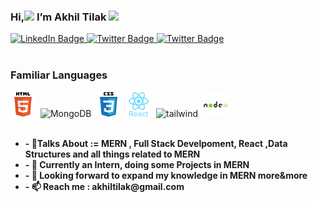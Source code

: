 <h3>
  Hi,<img src='https://user-images.githubusercontent.com/18350557/176309783-0785949b-9127-417c-8b55-ab5a4333674e.gif'/>  I’m Akhil Tilak
  <img
    src="https://media.giphy.com/media/du3J3cXyzhj75IOgvA/giphy.gif"
    width="30"
  />
</h3>
<div id="badges">
  <a href="https://www.linkedin.com/in/akhiltilak/">
    <img
      src="https://img.shields.io/badge/LinkedIn-blue?style=for-the-badge&logo=linkedin&logoColor=white"
      alt="LinkedIn Badge"
    />
  </a>
  <a href="https://www.instagram.com/_akhil_tilak/">
    <img
      src="https://img.shields.io/badge/Instagram-E4405F?style=for-the-badge&logo=instagram&logoColor=white"
      alt="Twitter Badge"
    />
  </a>
  <a href="https://twitter.com/TilakAkhil">
    <img
      src="https://img.shields.io/badge/Twitter-blue?style=for-the-badge&logo=twitter&logoColor=white"
      alt="Twitter Badge"
    />
  </a>
</div>
<br />
<h3>Familiar Languages</h3>
<div>
    <img
      src="https://raw.githubusercontent.com/devicons/devicon/master/icons/html5/html5-original-wordmark.svg"
      alt="html5"
      width="40"
      height="40"
    />&nbsp;
  <img
    src="https://www.svgrepo.com/show/331488/mongodb.svg"
    title="CSS3"
    alt="MongoDB"
    width="40"
    height="40"
  />&nbsp;
  <img
  src="https://raw.githubusercontent.com/devicons/devicon/master/icons/css3/css3-original-wordmark.svg"
  alt="css3"
  width="40"
  height="40"
/>&nbsp;    
  <img
  src="https://raw.githubusercontent.com/devicons/devicon/master/icons/react/react-original-wordmark.svg"
  alt="react"
  width="40"
  height="40"
/>&nbsp;
<img
src="https://www.vectorlogo.zone/logos/tailwindcss/tailwindcss-icon.svg"
alt="tailwind"
width="40"
height="40"
/>&nbsp;
<img
src="https://raw.githubusercontent.com/devicons/devicon/master/icons/nodejs/nodejs-original-wordmark.svg"
alt="nodejs"
width="40"
height="40"
/>&nbsp;
  
</div>
<br />
<ul>
  <li>
    <b
      >- 👀Talks About := MERN , Full Stack Develpoment, React ,Data Structures
      and all things related to MERN</b
    >
  </li>
  <li>
    <b>- 🌱 Currently an Intern, doing some Projects in MERN</b>
  </li>
  <li>
    <b>- 💞️ Looking forward to expand my knowledge in MERN more&more</b>
  </li>
  <li>
    <b>- 📫 Reach me : akhiltilak@gmail.com</b>
  </li>
</ul>

